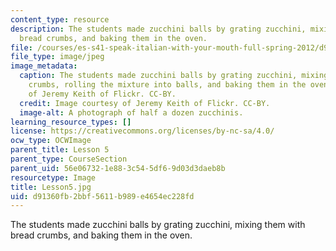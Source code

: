```yaml
---
content_type: resource
description: The students made zucchini balls by grating zucchini, mixing them with
  bread crumbs, and baking them in the oven.
file: /courses/es-s41-speak-italian-with-your-mouth-full-spring-2012/d91360fb2bbf5611b989e4654ec228fd_Lesson5.jpg
file_type: image/jpeg
image_metadata:
  caption: The students made zucchini balls by grating zucchini, mixing it with bread
    crumbs, rolling the mixture into balls, and baking them in the oven. Image courtesy
    of Jeremy Keith of Flickr. CC-BY.
  credit: Image courtesy of Jeremy Keith of Flickr. CC-BY.
  image-alt: A photograph of half a dozen zucchinis.
learning_resource_types: []
license: https://creativecommons.org/licenses/by-nc-sa/4.0/
ocw_type: OCWImage
parent_title: Lesson 5
parent_type: CourseSection
parent_uid: 56e06732-1e88-3c54-5df6-9d03d3daeb8b
resourcetype: Image
title: Lesson5.jpg
uid: d91360fb-2bbf-5611-b989-e4654ec228fd
---
```

The students made zucchini balls by grating zucchini, mixing them with bread crumbs, and baking them in the oven.